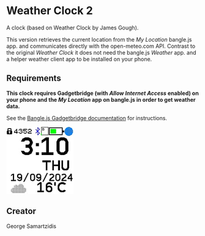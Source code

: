 # Weather Clock 2

A clock (based on Weather Clock by James Gough).

This version retrieves the current location from the _My Location_ bangle.js app. and communicates directly with the open-meteo.com API. 
Contrast to the original _Weather Clock_ it does not need the bangle.js _Weather_ app. and a helper weather client app to be installed on your phone.

## Requirements

**This clock requires Gadgetbridge (with _Allow Internet Access_ enabled) on your phone and the _My Location_ app on bangle.js in order to get weather data.**

See the [Bangle.js Gadgetbridge documentation](https://www.espruino.com/Gadgetbridge) for instructions.

![Screenshot](screens/screen1.png)

## Creator

George Samartzidis
